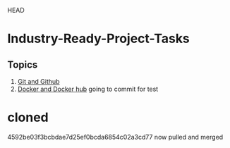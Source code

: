 HEAD
# Industry-Ready-Project-Tasks
## Topics
1. [Git and Github](Git_&_Docker/Assignment-1.md)
2. [Docker and Docker hub](Git_&_Docker/Assignment-2.md)
going to commit for test

# cloned
4592be03f3bcbdae7d25ef0bcda6854c02a3cd77
now pulled and merged